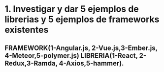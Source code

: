 # 1. Investigar y dar 5 ejemplos de librerias y 5 ejemplos de frameworks existentes

## FRAMEWORK(1-Angular.js, 2-Vue.js,3-Ember.js, 4-Meteor,5-polymer.js)  LIBRERIA(1-React, 2-Redux,3-Ramda, 4-Axios,5-hammer).